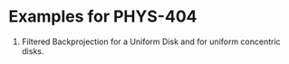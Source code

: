 # Examples for PHYS-404

1. Filtered Backprojection for a Uniform Disk and for uniform concentric disks.
